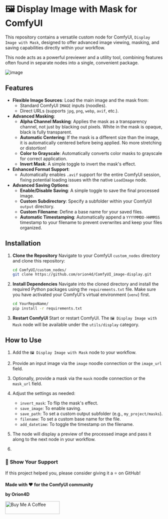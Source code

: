 # 🖼️ Display Image with Mask for ComfyUI

This repository contains a versatile custom node for ComfyUI, `Display Image with Mask`, designed to offer advanced image viewing, masking, and saving capabilities directly within your workflow.

This node acts as a powerful previewer and a utility tool, combining features often found in separate nodes into a single, convenient package.

![image](https://github.com/user-attachments/assets/2681bbab-5bec-44bf-bda2-049151ad9b24)

## Features

- **Flexible Image Sources**: Load the main image and the mask from:
  - Standard ComfyUI `IMAGE` inputs (noodles).
  - Direct URLs (supports `jpg`, `png`, `webp`, `avif`, etc.).
- **Advanced Masking**:
  - **Alpha Channel Masking**: Applies the mask as a transparency channel, not just by blacking out pixels. White in the mask is opaque, black is fully transparent.
  - **Automatic Centering**: If the mask is a different size than the image, it is automatically centered before being applied. No more stretching or distortion!
  - **Color to Grayscale**: Automatically converts color masks to grayscale for correct application.
  - **Invert Mask**: A simple toggle to invert the mask's effect.
- **Enhanced Format Support**:
  - Automatically enables `.avif` support for the entire ComfyUI session, fixing potential loading issues with the native `LoadImage` node.
- **Advanced Saving Options**:
  - **Enable/Disable Saving**: A simple toggle to save the final processed image.
  - **Custom Subdirectory**: Specify a subfolder within your ComfyUI `output` directory.
  - **Custom Filename**: Define a base name for your saved files.
  - **Automatic Timestamping**: Automatically append a `YYYYMMDD-HHMMSS` timestamp to your filename to prevent overwrites and keep your files organized.

## Installation

1.  **Clone the Repository**
    Navigate to your ComfyUI `custom_nodes` directory and clone this repository:
    ```bash
    cd ComfyUI/custom_nodes/
    git clone https://github.com/orion4d/ComfyUI_image-display.git
    ```

2.  **Install Dependencies**
    Navigate into the cloned directory and install the required Python packages using the `requirements.txt` file. Make sure you have activated your ComfyUI's virtual environment (`venv`) first.
    ```bash
    cd YourRepoName/
    pip install -r requirements.txt
    ```

3.  **Restart ComfyUI**
    Start or restart ComfyUI. The `🖼️ Display Image with Mask` node will be available under the `utils/display` category.

## How to Use

1.  Add the `🖼️ Display Image with Mask` node to your workflow.
2.  Provide an input image via the `image` noodle connection or the `image_url` field.
3.  Optionally, provide a mask via the `mask` noodle connection or the `mask_url` field.
4.  Adjust the settings as needed:
    - `invert_mask`: To flip the mask's effect.
    - `save_image`: To enable saving.
    - `save_path`: To set a custom output subfolder (e.g., `my_project/masks`).
    - `filename`: To set a custom base name for the file.
    - `add_datetime`: To toggle the timestamp on the filename.
5.  The node will display a preview of the processed image and pass it along to the next node in your workflow.

6.  <div align="center">

<h3>🌟 <strong>Show Your Support</strong></h3>

<p>If this project helped you, please consider giving it a ⭐ on GitHub!</p>

<p><strong>Made with ❤️ for the ComfyUI community</strong></p>

<p><strong>by Orion4D</strong></p>

<a href="https://ko-fi.com/orion4d">
<img src="https://ko-fi.com/img/githubbutton_sm.svg" alt="Buy Me A Coffee" height="41" width="174">
</a>

</div>



